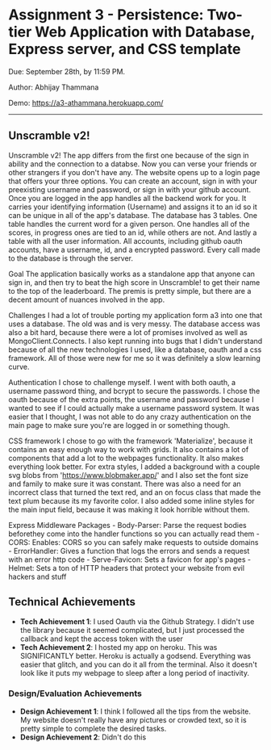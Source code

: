 Assignment 3 - Persistence: Two-tier Web Application with Database, Express server, and CSS template
===

Due: September 28th, by 11:59 PM.

Author: Abhijay Thammana

Demo: https://a3-athammana.herokuapp.com/

---

## Unscramble v2!


Unscramble v2!
	The app differs from the first one because of the sign in ability and the connection to a databse. Now you can verse your friends or other strangers if you don't have any. The website opens up to a login page that offers your three options. You can create an account, sign in with your preexisting username and password, or sign in with your github account. Once you are logged in the app handles all the backend work for you. It carries your identifying information (Username) and assigns it to an id so it can be unique in all of the app's database. The database has 3 tables. One table handles the current word for a given person. One handles all of the scores, in progress ones are tied to an id, while others are not. And lastly a table with all the user information. All accounts, including github oauth accounts, have a username, id, and a encrypted password. Every call made to the database is through the server. 

Goal
	The application basically works as a standalone app that anyone can sign in, and then try to beat the high score in Unscramble! to get their name to the top of the leaderboard. The premis is pretty simple, but there are a decent amount of nuances involved in the app.

Challenges
	I had a lot of trouble porting my application form a3 into one that uses a database. The old was and is very messy. The database access was also a bit hard, because there were a lot of promises involved as well as MongoClient.Connects. I also kept running into bugs that I didn't understand because of all the new technologies I used, like a database, oauth and a css framework. All of those were new for me so it was definitely a slow learning curve.

Authentication
	I chose to challenge myself. I went with both oauth, a username password thing, and bcrypt to secure the passwords. I chose the oauth because of the extra points, the username and password because I wanted to see if I could actually make a username password system. It was easier that I thought, I was not able to do any crazy authentication on the main page to make sure you're are logged in or something though.

CSS framework
	I chose to go with the framework 'Materialize', because it contains an easy enough way to work with grids. It also contains a lot of components that add a lot to the webpages functionality. It also makes everything look better. For extra styles, I added a background with a couple svg blobs from 'https://www.blobmaker.app/' and I also set the font size and family to make sure it was constant. There was also a need for an incorrect class that turned the text red, and an on focus class that made the text plum because its my favorite color. I also added some inline styles for the main input field, because it was making it look horrible without them.


Express Middleware Packages
	- Body-Parser: Parse the request bodies beforethey come into the handler functions so you can actually read them
	- CORS: Enables: CORS so you can safely make requests to outside domains
	- ErrorHandler: Gives a function that logs the errors and sends a request with an error http code
	- Serve-Favicon: Sets a favicon for app's pages
	- Helmet: Sets a ton of HTTP headers that protect your website from evil hackers and stuff

## Technical Achievements
- **Tech Achievement 1**: I used Oauth via the Github Strategy. I didn't use the library because it seemed complicated, but I just processed the callback and kept the access token with the user
- **Tech Achievement 2**: I hosted my app on heroku. This was SIGNIFICANTLY better. Heroku is actually a godsend. Everything was easier that glitch, and you can do it all from the terminal. Also it doesn't look like it puts my webpage to sleep after a long period of inactivity.

### Design/Evaluation Achievements
- **Design Achievement 1**: I think I followed all the tips from the website. My website doesn't really have any pictures or crowded text, so it is pretty simple to complete the desired tasks.
- **Design Achievement 2**: Didn't do this 
